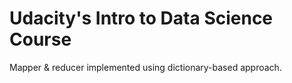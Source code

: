 # Udacity's Intro to Data Science Course

Mapper & reducer implemented using dictionary-based approach.
